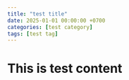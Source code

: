 ```yaml
---
title: "test title"
date: 2025-01-01 00:00:00 +0700
categories: [test category]
tags: [test tag]
---
```


# This is test content

